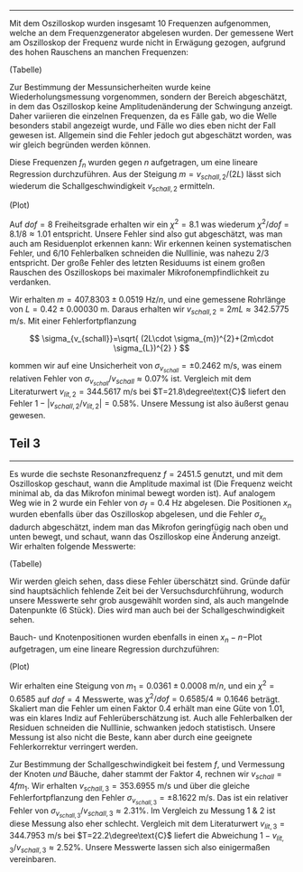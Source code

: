 ***

Mit dem Oszilloskop wurden insgesamt 10 Frequenzen aufgenommen, welche an dem Frequenzgenerator abgelesen wurden. Der gemessene Wert am Oszilloskop der Frequenz wurde nicht in Erwägung gezogen, aufgrund des hohen Rauschens an manchen Frequenzen:

(Tabelle)

Zur Bestimmung der Messunsicherheiten wurde keine Wiederholungsmessung vorgenommen, sondern der Bereich abgeschätzt, in dem das Oszilloskop keine Amplitudenänderung der Schwingung anzeigt. Daher variieren die einzelnen Frequenzen, da es Fälle gab, wo die Welle besonders stabil angezeigt wurde, und Fälle wo dies eben nicht der Fall gewesen ist. Allgemein sind die Fehler jedoch gut abgeschätzt worden, was wir gleich begründen werden können.

Diese Frequenzen $f_{n}$ wurden gegen $n$ aufgetragen, um eine lineare Regression durchzuführen. Aus der Steigung $m= v_{schall,2} /(2L)$ lässt sich wiederum die Schallgeschwindigkeit $v_{schall,2}$ ermitteln. 

(Plot)

Auf $dof=8$ Freiheitsgrade erhalten wir ein $\chi^{2}=8.1$ was wiederum $\chi^{2} /dof= 8.1 /8 \approx 1.01$ entspricht. Unsere Fehler sind also gut abgeschätzt, was man auch am Residuenplot erkennen kann: Wir erkennen keinen systematischen Fehler, und 6/10 Fehlerbalken schneiden die Nulllinie, was nahezu 2/3 entspricht. Der große Fehler des letzten Residuums ist einem großen Rauschen des Oszilloskops bei maximaler Mikrofonempfindlichkeit zu verdanken.

Wir erhalten $m=407.8303\pm 0.0519\text{ Hz/}n$, und eine gemessene Rohrlänge von $L=0.42\pm 0.00030\text{ m}$. Daraus erhalten wir $v_{schall,2}=2mL \approx 342.5775\text{ m/s}$. Mit einer Fehlerfortpflanzung

$$
\sigma_{v_{schall}}=\sqrt{ (2L\cdot \sigma_{m})^{2}+(2m\cdot \sigma_{L})^{2} }
$$

kommen wir auf eine Unsicherheit von $\sigma_{v_{schall}}=\pm 0.2462\text{ m/s}$, was einem relativen Fehler von $\sigma_{v_{schall}} /v_{schall}\approx 0.07\%$ ist. Vergleich mit dem Literaturwert $v_{lit,2}=344.5617\text{ m/s}$ bei $T=21.8\degree\text{C}$ liefert den Fehler $1-|v_{schall,2} /v_{lit,2}|=0.58\%$. Unsere Messung ist also äußerst genau gewesen.

## Teil 3
***

Es wurde die sechste Resonanzfrequenz $f=2451.5$ genutzt, und mit dem Oszilloskop geschaut, wann die Amplitude maximal ist (Die Frequenz weicht minimal ab, da das Mikrofon minimal bewegt worden ist). Auf analogem Weg wie in 2 wurde ein Fehler von $\sigma_{f}=0.4\text{ Hz}$ abgelesen. Die Positionen $x_{n}$ wurden ebenfalls über das Oszilloskop abgelesen, und die Fehler $\sigma_{x_{n}}$ dadurch abgeschätzt, indem man das Mikrofon geringfügig nach oben und unten bewegt, und schaut, wann das Oszilloskop eine Änderung anzeigt. Wir erhalten folgende Messwerte:

(Tabelle)

Wir werden gleich sehen, dass diese Fehler überschätzt sind. Gründe dafür sind hauptsächlich fehlende Zeit bei der Versuchsdurchführung, wodurch unsere Messwerte sehr grob ausgewählt worden sind, als auch mangelnde Datenpunkte (6 Stück). Dies wird man auch bei der Schallgeschwindigkeit sehen. 

Bauch- und Knotenpositionen wurden ebenfalls in einen $x_{n}-n-$Plot aufgetragen, um eine lineare Regression durchzuführen:

(Plot)

Wir erhalten eine Steigung von $m_{1}=0.0361\pm 0.0008\text{ m/}n$, und ein $\chi^{2}=0.6585$ auf $dof=4$ Messwerte, was $\chi^{2} /dof=0.6585 /4\approx 0.1646$ beträgt. Skaliert man die Fehler um einen Faktor $0.4$ erhält man eine Güte von 1.01, was ein klares Indiz auf Fehlerüberschätzung ist. Auch alle Fehlerbalken der Residuen schneiden die Nulllinie, schwanken jedoch statistisch. Unsere Messung ist also nicht die Beste, kann aber durch eine geeignete Fehlerkorrektur verringert werden.

Zur Bestimmung der Schallgeschwindigkeit bei festem $f$, und Vermessung der Knoten *und* Bäuche, daher stammt der Faktor 4, rechnen wir $v_{schall}=4fm_{1}$. Wir erhalten $v_{schall,3}=353.6955\text{ m/s}$ und über die gleiche Fehlerfortpflanzung den Fehler $\sigma_{v_{schall,3}}=\pm 8.1622\text{ m/s}$. Das ist ein relativer Fehler von $\sigma_{v_{schall,3}} /v_{schall,3} \approx 2.31\%$. Im Vergleich zu Messung 1 & 2 ist diese Messung also eher schlecht. Vergleich mit dem Literaturwert $v_{lit,3}=344.7953\text{ m/s}$ bei $T=22.2\degree\text{C}$ liefert die Abweichung $1- v_{lit,3} /v_{schall,3}\approx 2.52\%$. Unsere Messwerte lassen sich also einigermaßen vereinbaren.